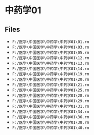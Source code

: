 # 中药学01

## Files

- `F:/医学\中国医学\中药学\中药学01\01.rm`
- `F:/医学\中国医学\中药学\中药学01\03.rm`
- `F:/医学\中国医学\中药学\中药学01\05.rm`
- `F:/医学\中国医学\中药学\中药学01\12.rm`
- `F:/医学\中国医学\中药学\中药学01\13.rm`
- `F:/医学\中国医学\中药学\中药学01\14.rm`
- `F:/医学\中国医学\中药学\中药学01\19.rm`
- `F:/医学\中国医学\中药学\中药学01\20.rm`
- `F:/医学\中国医学\中药学\中药学01\21.rm`
- `F:/医学\中国医学\中药学\中药学01\25.rm`
- `F:/医学\中国医学\中药学\中药学01\28.rm`
- `F:/医学\中国医学\中药学\中药学01\29.rm`
- `F:/医学\中国医学\中药学\中药学01\31.rm`
- `F:/医学\中国医学\中药学\中药学01\34.rm`
- `F:/医学\中国医学\中药学\中药学01\36.rm`
- `F:/医学\中国医学\中药学\中药学01\38.rm`
- `F:/医学\中国医学\中药学\中药学01\40.rm`
